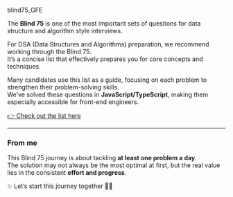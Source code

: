  blind75_GFE

The **Blind 75** is one of the most important sets of questions for data structure and algorithm style interviews.  

For DSA (Data Structures and Algorithms) preparation, we recommend working through the Blind 75.  
It’s a concise list that effectively prepares you for core concepts and techniques.  

Many candidates use this list as a guide, focusing on each problem to strengthen their problem-solving skills.  
We’ve solved these questions in **JavaScript/TypeScript**, making them especially accessible for front-end engineers.  

[👉 Check out the list here](https://www.greatfrontend.com/interviews/blind75)

---

### From me
This Blind 75 journey is about tackling **at least one problem a day**.  
The solution may not always be the most optimal at first, but the real value lies in the consistent **effort and progress**.  

✨ Let’s start this journey together 🚀🔥  
